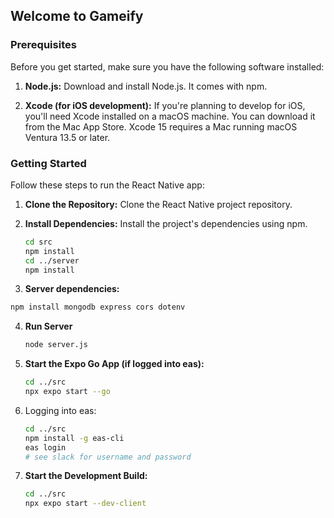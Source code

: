 ## Welcome to Gameify

### Prerequisites

Before you get started, make sure you have the following software installed:

1. **Node.js:** Download and install Node.js. It comes with npm.

2. **Xcode (for iOS development):** If you're planning to develop for iOS, you'll need Xcode installed on a macOS machine. You can download it from the Mac App Store. Xcode 15 requires a Mac running macOS Ventura 13.5 or later.



### Getting Started

Follow these steps to run the React Native app:

1. **Clone the Repository:** Clone the React Native project repository.

2. **Install Dependencies:** Install the project's dependencies using npm.

   ```bash
   cd src
   npm install
   cd ../server
   npm install
   ```
3.  **Server dependencies:** 
   ```bash
   npm install mongodb express cors dotenv
   ```

4. **Run Server**
   ```bash
   node server.js
   ```

5. **Start the Expo Go App (if logged into eas):**

   ```bash
   cd ../src
   npx expo start --go
   ```

6. Logging into eas:

   ```bash
   cd ../src
   npm install -g eas-cli
   eas login
   # see slack for username and password
   ```

8. **Start the Development Build:**

   ```bash
   cd ../src
   npx expo start --dev-client
   ```
